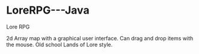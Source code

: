 # LoreRPG---Java
Lore RPG

2d Array map with a graphical user interface. Can drag and drop items with the mouse. Old school Lands of Lore style. 
